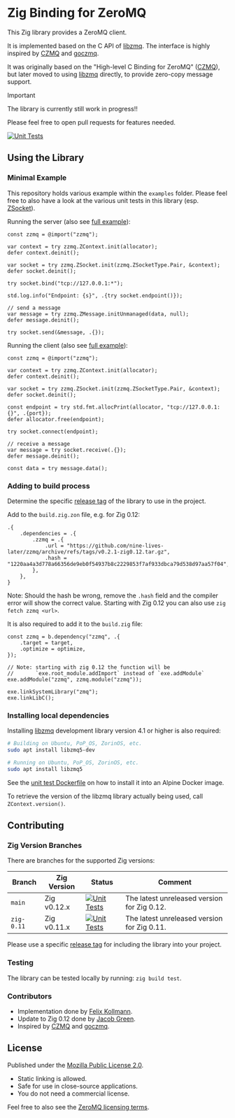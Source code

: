 # Zig Binding for ZeroMQ

This Zig library provides a ZeroMQ client.

It is implemented based on the C API of [libzmq](https://libzmq.readthedocs.io/en/latest/).
The interface is highly inspired by [CZMQ](http://czmq.zeromq.org) and [goczmq](https://github.com/zeromq/goczmq).

It was originally based on the "High-level C Binding for ZeroMQ" ([CZMQ](http://czmq.zeromq.org)), 
but later moved to using [libzmq](https://libzmq.readthedocs.io/en/latest/) directly, to provide zero-copy message support.

> [!IMPORTANT]
> The library is currently still work in progress!!
> 
> Please feel free to open pull requests for features needed.

[![Unit Tests](https://github.com/nine-lives-later/zzmq/actions/workflows/test.yml/badge.svg?branch=main)](https://github.com/nine-lives-later/zzmq/actions/workflows/test.yml)

## Using the Library

### Minimal Example

This repository holds various example within the `examples` folder.
Please feel free to also have a look at the various unit tests in this library (esp. [ZSocket](src/classes/zsocket.zig)).

Running the server (also see [full example](https://github.com/nine-lives-later/zzmq/tree/main/examples/hello_world_server)):

```zig
const zzmq = @import("zzmq");

var context = try zzmq.ZContext.init(allocator);
defer context.deinit();

var socket = try zzmq.ZSocket.init(zzmq.ZSocketType.Pair, &context);
defer socket.deinit();

try socket.bind("tcp://127.0.0.1:*");

std.log.info("Endpoint: {s}", .{try socket.endpoint()});

// send a message
var message = try zzmq.ZMessage.initUnmanaged(data, null);
defer message.deinit();

try socket.send(&message, .{});
```

Running the client (also see [full example](https://github.com/nine-lives-later/zzmq/tree/main/examples/hello_world_client)):

```zig
const zzmq = @import("zzmq");

var context = try zzmq.ZContext.init(allocator);
defer context.deinit();

var socket = try zzmq.ZSocket.init(zzmq.ZSocketType.Pair, &context);
defer socket.deinit();

const endpoint = try std.fmt.allocPrint(allocator, "tcp://127.0.0.1:{}", .{port});
defer allocator.free(endpoint);

try socket.connect(endpoint);

// receive a message
var message = try socket.receive(.{});
defer message.deinit();

const data = try message.data();
```


### Adding to build process

Determine the specific [release tag](https://github.com/nine-lives-later/zzmq/tags) of the library to use in the project.

Add to the `build.zig.zon` file, e.g. for Zig 0.12:

```zig
.{
    .dependencies = .{
        .zzmq = .{
            .url = "https://github.com/nine-lives-later/zzmq/archive/refs/tags/v0.2.1-zig0.12.tar.gz",
            .hash = "1220aa4a3d778a66356de9eb0f54937b8c2229853f7af933dbca79d538d97aa57f04",
        },
    },
}
```

Note: Should the hash be wrong, remove the `.hash` field and the compiler error will show the correct value. Starting with Zig 0.12 you can also use `zig fetch zzmq <url>`.

It is also required to add it to the `build.zig` file:

```zig
const zzmq = b.dependency("zzmq", .{
    .target = target,
    .optimize = optimize,
});

// Note: starting with zig 0.12 the function will be 
//       `exe.root_module.addImport` instead of `exe.addModule`
exe.addModule("zzmq", zzmq.module("zzmq"));

exe.linkSystemLibrary("zmq");
exe.linkLibC();
```

### Installing local dependencies

Installing [libzmq](https://zeromq.org/download/) development library version 4.1 or higher is also required:

```sh
# Building on Ubuntu, PoP_OS, ZorinOS, etc.
sudo apt install libzmq5-dev

# Running on Ubuntu, PoP_OS, ZorinOS, etc.
sudo apt install libzmq5
```

See the [unit test Dockerfile](test.Dockerfile) on how to install it into an Alpine Docker image.

To retrieve the version of the libzmq library actually being used, call `ZContext.version()`.

## Contributing

### Zig Version Branches

There are branches for the supported Zig versions:

| Branch     | Zig Version | Status                                                                                                                                                                              | Comment                                     |
|------------|-------------|-------------------------------------------------------------------------------------------------------------------------------------------------------------------------------------|---------------------------------------------|
| `main`     | Zig v0.12.x | [![Unit Tests](https://github.com/nine-lives-later/zzmq/actions/workflows/test.yml/badge.svg?branch=main)](https://github.com/nine-lives-later/zzmq/actions/workflows/test.yml)     | The latest unreleased version for Zig 0.12. |
| `zig-0.11` | Zig v0.11.x | [![Unit Tests](https://github.com/nine-lives-later/zzmq/actions/workflows/test.yml/badge.svg?branch=zig-0.11)](https://github.com/nine-lives-later/zzmq/actions/workflows/test.yml) | The latest unreleased version for Zig 0.11. |

Please use a specific [release tag](https://github.com/nine-lives-later/zzmq/tags) for including the library into your project.

### Testing

The library can be tested locally by running: `zig build test`.

### Contributors

- Implementation done by [Felix Kollmann](https://github.com/fkollmann).
- Update to Zig 0.12 done by [Jacob Green](https://github.com/7Zifle).
- Inspired by [CZMQ](http://czmq.zeromq.org) and [goczmq](https://github.com/zeromq/goczmq).

## License

Published under the [Mozilla Public License 2.0](https://www.mozilla.org/en-US/MPL/2.0/).

- Static linking is allowed.
- Safe for use in close-source applications.
- You do not need a commercial license.

Feel free to also see the [ZeroMQ licensing terms](https://zeromq.org/license/).
